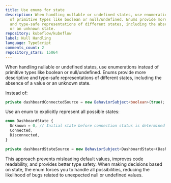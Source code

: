 ```yaml
---
title: Use enums for state
description: When handling nullable or undefined states, use enumerations instead
  of primitive types like boolean or null/undefined. Enums provide more descriptive
  and type-safe representations of different states, including the absence of a value
  or an unknown state.
repository: kubeflow/kubeflow
label: Null Handling
language: TypeScript
comments_count: 2
repository_stars: 15064
---
```


When handling nullable or undefined states, use enumerations instead of primitive types like boolean or null/undefined. Enums provide more descriptive and type-safe representations of different states, including the absence of a value or an unknown state.

Instead of:
```typescript
private dashboardConnectedSource = new BehaviorSubject<boolean>(true);
```

Use an enum to explicitly represent all possible states:
```typescript
enum DashboardState {
  Unknown = 0, // Initial state before connection status is determined
  Connected,
  Disconnected,
}

private dashboardStateSource = new BehaviorSubject<DashboardState>(DashboardState.Unknown);
```

This approach prevents misleading default values, improves code readability, and provides better type safety. When making decisions based on state, the enum forces you to handle all possibilities, reducing the likelihood of bugs related to unexpected null or undefined values.
